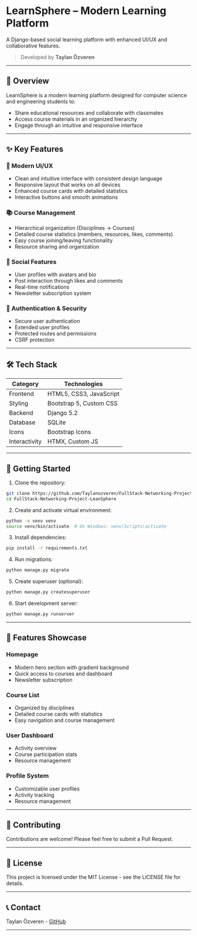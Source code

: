 # LearnSphere – Modern Learning Platform

A Django-based social learning platform with enhanced UI/UX and collaborative features.

> Developed by **Taylan Özveren**

---

## 🎯 Overview

LearnSphere is a modern learning platform designed for computer science and engineering students to:
- Share educational resources and collaborate with classmates
- Access course materials in an organized hierarchy
- Engage through an intuitive and responsive interface

---

## ✨ Key Features

### 🎨 Modern UI/UX
- Clean and intuitive interface with consistent design language
- Responsive layout that works on all devices
- Enhanced course cards with detailed statistics
- Interactive buttons and smooth animations

### 📚 Course Management
- Hierarchical organization (Disciplines → Courses)
- Detailed course statistics (members, resources, likes, comments)
- Easy course joining/leaving functionality
- Resource sharing and organization

### 👥 Social Features
- User profiles with avatars and bio
- Post interaction through likes and comments
- Real-time notifications
- Newsletter subscription system

### 🔐 Authentication & Security
- Secure user authentication
- Extended user profiles
- Protected routes and permissions
- CSRF protection

---

## 🛠️ Tech Stack

| Category     | Technologies                    |
|-------------|--------------------------------|
| Frontend    | HTML5, CSS3, JavaScript        |
| Styling     | Bootstrap 5, Custom CSS        |
| Backend     | Django 5.2                     |
| Database    | SQLite                         |
| Icons       | Bootstrap Icons                |
| Interactivity| HTMX, Custom JS               |

---

## 🚀 Getting Started

1. Clone the repository:
```bash
git clone https://github.com/Taylanozveren/FullStack-Networking-Project-LeanSphere.git
cd FullStack-Networking-Project-LeanSphere
```

2. Create and activate virtual environment:
```bash
python -m venv venv
source venv/bin/activate  # On Windows: venv\Scripts\activate
```

3. Install dependencies:
```bash
pip install -r requirements.txt
```

4. Run migrations:
```bash
python manage.py migrate
```

5. Create superuser (optional):
```bash
python manage.py createsuperuser
```

6. Start development server:
```bash
python manage.py runserver
```

---

## 📱 Features Showcase

### Homepage
- Modern hero section with gradient background
- Quick access to courses and dashboard
- Newsletter subscription

### Course List
- Organized by disciplines
- Detailed course cards with statistics
- Easy navigation and course management

### User Dashboard
- Activity overview
- Course participation stats
- Resource management

### Profile System
- Customizable user profiles
- Activity tracking
- Resource management

---

## 🤝 Contributing

Contributions are welcome! Please feel free to submit a Pull Request.

---

## 📝 License

This project is licensed under the MIT License - see the LICENSE file for details.

---

## 📞 Contact

Taylan Özveren - [GitHub](https://github.com/Taylanozveren)

---
